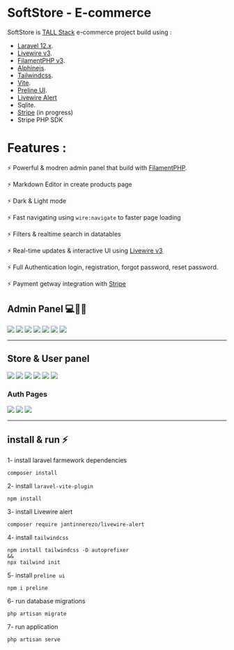 # SoftStore - E-commerce

SoftStore is [TALL Stack](https://tallstack.dev/) e-commerce project build using :

- [Laravel 12.x](https://laravel.com). 
- [Livewire v3](livewire.laravel.com).
- [FilamentPHP v3](https://filamentphp.com).
- [Alphinejs](https://alpinejs.dev/).
- [Tailwindcss](https://tailwindcss.com).
- [Vite](https://vite.dev).
- [Preline UI](https://preline.co).
- [Livewire Alert](https://github.com/jantinnerezo/livewire-alert)
- Sqlite.
- [Stripe](https://stripe.com/) (in progress)
- Stripe PHP SDK


# Features :

⚡ Powerful & modren admin panel that build with [FilamentPHP](https://filamentphp.com).

⚡ Markdown Editor in create products page

⚡ Dark & Light mode

⚡ Fast navigating using `wire:navigate` to faster page loading

⚡ Filters & realtime search in datatables

⚡ Real-time updates & interactive UI using [Livewire v3](livewire.laravel.com)

⚡ Full Authentication login, registration, forgot password, reset password.

⚡ Payment getway integration with [Stripe](https://stripe.com/)


## Admin Panel 💻👏🏼

<img src="screens/dashboard.png">
<img src="screens/orders_page.jpg">
<img src="screens/products_page.jpg">
<img src="screens/products_page.jpg">
<img src="screens/categories.jpg">
<img src="screens/edit_order.jpg">
<img src="screens/repater.jpg">

---

## Store & User panel

<img src="screens/hero-section.jpg">
<img src="screens/brands-section.jpg">
<img src="screens/categories-section.jpg">
<img src="screens/reviews.jpg">
<img src="screens/products-page.jpg">
<img src="screens/cart-page.jpg">

### Auth Pages
<img src="screens/login.jpg">
<img src="screens/forgot.jpg">
<img src="screens/reset.jpg">



---

## install & run ⚡

1- install laravel farmework dependencies
```
composer install
```

2- install `laravel-vite-plugin`
```
npm install
```
3- install Livewire alert 
```
composer require jantinnerezo/livewire-alert
```
4- install `tailwindcss`
```
npm install tailwindcss -D autoprefixer
&&
npx tailwind init
```

5- install `preline ui` 

```
npm i preline
```

6- run database migrations

```
php artisan migrate
```

7- run application
```
php artisan serve
```
